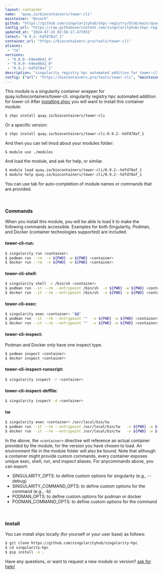 ```yaml
---
layout: container
name:  "quay.io/biocontainers/tower-cli"
maintainer: "@vsoch"
github: "https://github.com/singularityhub/shpc-registry/blob/main/quay.io/biocontainers/tower-cli/container.yaml"
config_url: "https://raw.githubusercontent.com/singularityhub/shpc-registry/main/quay.io/biocontainers/tower-cli/container.yaml"
updated_at: "2024-07-24 02:56:17.477851"
latest: "0.9.2--hdfd78af_1"
container_url: "https://biocontainers.pro/tools/tower-cli"
aliases:
 - "tw"
versions:
 - "0.8.0--h9ee0642_0"
 - "0.9.0--h9ee0642_0"
 - "0.9.2--hdfd78af_1"
description: "singularity registry hpc automated addition for tower-cli"
config: {"url": "https://biocontainers.pro/tools/tower-cli", "maintainer": "@vsoch", "description": "singularity registry hpc automated addition for tower-cli", "latest": {"0.9.2--hdfd78af_1": "sha256:642a297b4932bdddad8c07851694e575b7968d3e127703fe232f5f347ada17ae"}, "tags": {"0.8.0--h9ee0642_0": "sha256:98825f778dd02b2803950474dbe80ffb3d0da267d98f65153ff2c2019c995eec", "0.9.0--h9ee0642_0": "sha256:f1933881b602f88c6a9960f5144afeb1413f41bc165a2ccf8e6bda913d11b7e2", "0.9.2--hdfd78af_1": "sha256:642a297b4932bdddad8c07851694e575b7968d3e127703fe232f5f347ada17ae"}, "docker": "quay.io/biocontainers/tower-cli", "aliases": {"tw": "/usr/local/bin/tw"}}
---
```


This module is a singularity container wrapper for quay.io/biocontainers/tower-cli.
singularity registry hpc automated addition for tower-cli
After [installing shpc](#install) you will want to install this container module:


```bash
$ shpc install quay.io/biocontainers/tower-cli
```

Or a specific version:

```bash
$ shpc install quay.io/biocontainers/tower-cli:0.9.2--hdfd78af_1
```

And then you can tell lmod about your modules folder:

```bash
$ module use ./modules
```

And load the module, and ask for help, or similar.

```bash
$ module load quay.io/biocontainers/tower-cli/0.9.2--hdfd78af_1
$ module help quay.io/biocontainers/tower-cli/0.9.2--hdfd78af_1
```

You can use tab for auto-completion of module names or commands that are provided.

<br>

### Commands

When you install this module, you will be able to load it to make the following commands accessible.
Examples for both Singularity, Podman, and Docker (container technologies supported) are included.

#### tower-cli-run:

```bash
$ singularity run <container>
$ podman run --rm  -v ${PWD} -w ${PWD} <container>
$ docker run --rm  -v ${PWD} -w ${PWD} <container>
```

#### tower-cli-shell:

```bash
$ singularity shell -s /bin/sh <container>
$ podman run --it --rm --entrypoint /bin/sh  -v ${PWD} -w ${PWD} <container>
$ docker run --it --rm --entrypoint /bin/sh  -v ${PWD} -w ${PWD} <container>
```

#### tower-cli-exec:

```bash
$ singularity exec <container> "$@"
$ podman run --it --rm --entrypoint ""  -v ${PWD} -w ${PWD} <container> "$@"
$ docker run --it --rm --entrypoint ""  -v ${PWD} -w ${PWD} <container> "$@"
```

#### tower-cli-inspect:

Podman and Docker only have one inspect type.

```bash
$ podman inspect <container>
$ docker inspect <container>
```

#### tower-cli-inspect-runscript:

```bash
$ singularity inspect -r <container>
```

#### tower-cli-inspect-deffile:

```bash
$ singularity inspect -d <container>
```


#### tw

```bash
$ singularity exec <container> /usr/local/bin/tw
$ podman run --it --rm --entrypoint /usr/local/bin/tw   -v ${PWD} -w ${PWD} <container> -c " $@"
$ docker run --it --rm --entrypoint /usr/local/bin/tw   -v ${PWD} -w ${PWD} <container> -c " $@"
```



In the above, the `<container>` directive will reference an actual container provided
by the module, for the version you have chosen to load. An environment file in the
module folder will also be bound. Note that although a container
might provide custom commands, every container exposes unique exec, shell, run, and
inspect aliases. For anycommands above, you can export:

 - SINGULARITY_OPTS: to define custom options for singularity (e.g., --debug)
 - SINGULARITY_COMMAND_OPTS: to define custom options for the command (e.g., -b)
 - PODMAN_OPTS: to define custom options for podman or docker
 - PODMAN_COMMAND_OPTS: to define custom options for the command

<br>

### Install

You can install shpc locally (for yourself or your user base) as follows:

```bash
$ git clone https://github.com/singularityhub/singularity-hpc
$ cd singularity-hpc
$ pip install -e .
```

Have any questions, or want to request a new module or version? [ask for help!](https://github.com/singularityhub/singularity-hpc/issues)